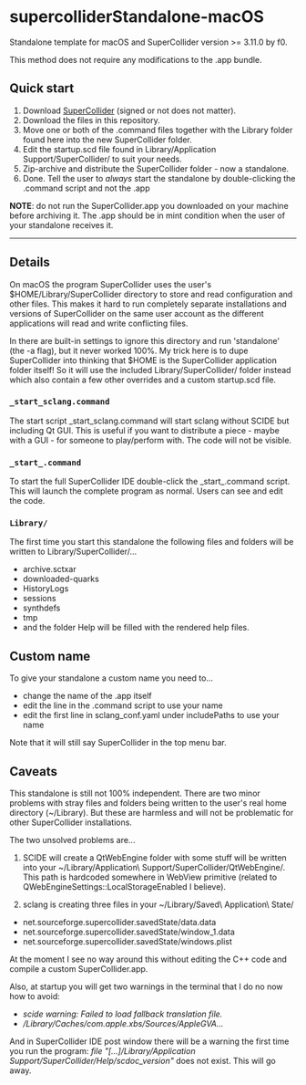 # supercolliderStandalone-macOS

Standalone template for macOS and SuperCollider version >= 3.11.0 by f0.

This method does not require any modifications to the .app bundle.

## Quick start

1. Download [SuperCollider](https://supercollider.github.io/download) (signed or not does not matter).
2. Download the files in this repository.
3. Move one or both of the .command files together with the Library folder found here into the new SuperCollider folder.
4. Edit the startup.scd file found in Library/Application Support/SuperCollider/ to suit your needs.
5. Zip-archive and distribute the SuperCollider folder - now a standalone.
6. Done. Tell the user to _always_ start the standalone by double-clicking the .command script and not the .app

**NOTE**: do not run the SuperCollider.app you downloaded on your machine before archiving it. The .app should be in mint condition when the user of your standalone receives it.

---

## Details

On macOS the program SuperCollider uses the user's $HOME/Library/SuperCollider directory to store and read configuration and other files. This makes it hard to run completely separate installations and versions of SuperCollider on the same user account as the different applications will read and write conflicting files.

In there are built-in settings to ignore this directory and run 'standalone' (the -a flag), but it never worked 100%. My trick here is to dupe SuperCollider into thinking that $HOME is the SuperCollider application folder itself! So it will use the included Library/SuperCollider/ folder instead which also contain a few other overrides and a custom startup.scd file.

### `_start_sclang.command`

The start script \_start_sclang.command will start sclang without SCIDE but including Qt GUI. This is useful if you want to distribute a piece - maybe with a GUI - for someone to play/perform with. The code will not be visible.

### `_start_.command`

To start the full SuperCollider IDE double-click the \_start_.command script. This will launch the complete program as normal. Users can see and edit the code.

### `Library/`

The first time you start this standalone the following files and folders will be written to Library/SuperCollider/...
  - archive.sctxar
  - downloaded-quarks
  - HistoryLogs
  - sessions
  - synthdefs
  - tmp
  - and the folder Help will be filled with the rendered help files.

## Custom name

To give your standalone a custom name you need to...

* change the name of the .app itself
* edit the line in the .command script to use your name
* edit the first line in sclang_conf.yaml under includePaths to use your name

Note that it will still say SuperCollider in the top menu bar.

## Caveats

This standalone is still not 100% independent. There are two minor problems with stray files and folders being written to the user's real home directory (~/Library). But these are harmless and will not be problematic for other SuperCollider installations.

The two unsolved problems are...

1. SCIDE will create a QtWebEngine folder with some stuff will be written into your ~/Library/Application\ Support/SuperCollider/QtWebEngine/. This path is hardcoded somewhere in WebView primitive (related to QWebEngineSettings::LocalStorageEnabled I believe).

2. sclang is creating three files in your ~/Library/Saved\ Application\ State/  
  - net.sourceforge.supercollider.savedState/data.data  
  - net.sourceforge.supercollider.savedState/window_1.data  
  - net.sourceforge.supercollider.savedState/windows.plist

At the moment I see no way around this without editing the C++ code and compile a custom SuperCollider.app.

Also, at startup you will get two warnings in the terminal that I do no now how to avoid:

* _scide warning: Failed to load fallback translation file._
* _/Library/Caches/com.apple.xbs/Sources/AppleGVA..._

And in SuperCollider IDE post window there will be a warning the first time you run the program: _file "[...]/Library/Application Support/SuperCollider/Help/scdoc_version"_ does not exist. This will go away.
